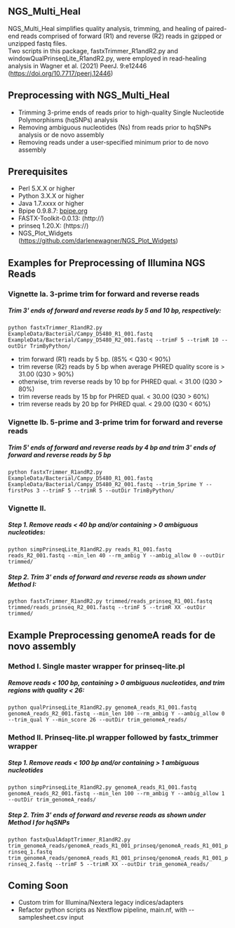 
## NGS_Multi_Heal
NGS_Multi_Heal simplifies quality analysis, trimming, and healing of paired-end reads
comprised of forward (R1) and reverse (R2) reads in gzipped or unzipped fastq files.  
Two scripts in this package, fastxTrimmer_R1andR2.py and windowQualPrinseqLite_R1andR2.py,
were employed in read-healing analysis in Wagner et al. (2021) PeerJ. 9:e12446 
(https://doi.org/10.7717/peerj.12446)

## Preprocessing with NGS_Multi_Heal
* Trimming 3-prime ends of reads prior to high-quality Single Nucleotide Polymorphisms (hqSNPs) analysis
* Removing ambiguous nucleotides (Ns) from reads prior to hqSNPs analysis or de novo assembly
* Removing reads under a user-specified minimum prior to de novo assembly

## Prerequisites
* Perl 5.X.X or higher
* Python 3.X.X or higher
* Java 1.7.xxxx or higher
* Bpipe 0.9.8.7:  [bpipe.org](http://docs.bpipe.org)
* FASTX-Toolkit-0.0.13: (http://)
* prinseq 1.20.X: (https://)
* NGS_Plot_Widgets (https://github.com/darlenewagner/NGS_Plot_Widgets)

## Examples for Preprocessing of Illumina NGS Reads
### Vignette Ia. 3-prime trim for forward and reverse reads 
##### Trim 3' ends of forward and reverse reads by 5 and 10 bp, respectively:

```python fastxTrimmer_R1andR2.py ExampleData/Bacterial/Campy_D5480_R1_001.fastq ExampleData/Bacterial/Campy_D5480_R2_001.fastq --trimF 5 --trimR 10 --outDir TrimByPython/```

* trim forward (R1) reads by 5 bp. (85% < Q30 < 90%)
* trim reverse (R2) reads by 5 bp when average PHRED quality score is > 31.00 (Q30 > 90%)
* otherwise, trim reverse reads by 10 bp for PHRED qual. < 31.00 (Q30 > 80%)
* trim reverse reads by 15 bp for PHRED qual. < 30.00 (Q30 > 60%)
* trim reverse reads by 20 bp for PHRED qual. < 29.00 (Q30 < 60%)

### Vignette Ib. 5-prime and 3-prime trim for forward and reverse reads 
##### Trim 5' ends of forward and reverse reads by 4 bp and trim 3' ends of forward and reverse reads by 5 bp

```python fastxTrimmer_R1andR2.py ExampleData/Bacterial/Campy_D5480_R1_001.fastq ExampleData/Bacterial/Campy_D5480_R2_001.fastq --trim_5prime Y --firstPos 3 --trimF 5 --trimR 5 --outDir TrimByPython/ ```

### Vignette II. 
##### Step 1. Remove reads < 40 bp and/or containing > 0 ambiguous nucleotides:
```python simpPrinseqLite_R1andR2.py reads_R1_001.fastq reads_R2_001.fastq --min_len 40 --rm_ambig Y --ambig_allow 0 --outDir trimmed/```
##### Step 2. Trim 3' ends of forward and reverse reads as shown under Method I:
```python fastxTrimmer_R1andR2.py trimmed/reads_prinseq_R1_001.fastq trimmed/reads_prinseq_R2_001.fastq --trimF 5 --trimR XX -outDir trimmed/```
## Example Preprocessing genomeA reads for de novo assembly
### Method I. Single master wrapper for prinseq-lite.pl 
##### Remove reads < 100 bp, containing > 0 ambiguous nucleotides, and trim regions with quality < 26:
```python qualPrinseqLite_R1andR2.py genomeA_reads_R1_001.fastq genomeA_reads_R2_001.fastq --min_len 100 --rm_ambig Y --ambig_allow 0 --trim_qual Y --min_score 26 --outDir trim_genomeA_reads/```
### Method II. Prinseq-lite.pl wrapper followed by fastx_trimmer wrapper
##### Step 1. Remove reads < 100 bp and/or containing > 1 ambiguous nucleotides
```python simpPrinseqLite_R1andR2.py genomeA_reads_R1_001.fastq genomeA_reads_R2_001.fastq --min_len 100 --rm_ambig Y --ambig_allow 1 --outDir trim_genomeA_reads/```
##### Step 2. Trim 3' ends of forward and reverse reads as shown under Method I for hqSNPs
```python fastxQualAdaptTrimmer_R1andR2.py trim_genomeA_reads/genomeA_reads_R1_001_prinseq/genomeA_reads_R1_001_prinseq_1.fastq trim_genomeA_reads/genomeA_reads_R1_001_prinseq/genomeA_reads_R1_001_prinseq_2.fastq --trimF 5 --trimR XX --outDir trim_genomeA_reads/```

## Coming Soon
* Custom trim for Illumina/Nextera legacy indices/adapters 
* Refactor python scripts as Nextflow pipeline, main.nf, with --samplesheet.csv input

